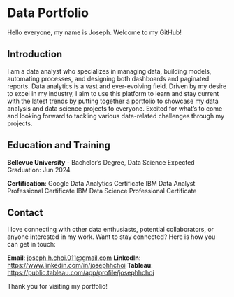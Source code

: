 # Data Portfolio

Hello everyone, my name is Joseph. Welcome to my GitHub!

## Introduction
I am a data analyst who specializes in managing data, building models, automating processes, and designing both dashboards and paginated reports. 
Data analytics is a vast and ever-evolving field. Driven by my desire to excel in my industry, I aim to use this platform to learn and stay current with the latest trends by putting together a portfolio to showcase my data analysis and data science projects to everyone. 
Excited for what’s to come and looking forward to tackling various data-related challenges through my projects.

## Education and Training
**Bellevue University** - Bachelor’s Degree, Data Science
Expected Graduation: Jun 2024

**Certification**:
Google Data Analytics Certificate
IBM Data Analyst Professional Certificate
IBM Data Science Professional Certificate

## Contact
I love connecting with other data enthusiasts, potential collaborators, or anyone interested in my work. Want to stay connected? Here is how you can get in touch:

**Email**: joseph.h.choi.011@gmail.com
**LinkedIn**: https://www.linkedin.com/in/josephhchoi
**Tableau**: https://public.tableau.com/app/profile/josephhchoi

Thank you for visiting my portfolio!
